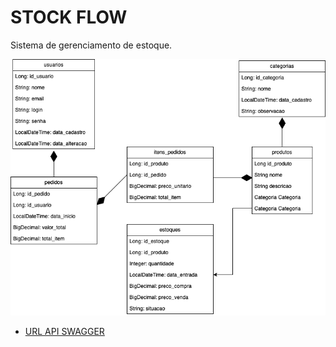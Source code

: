 # STOCK FLOW

Sistema de gerenciamento de estoque.

![Diagram de Classe](./src/main/resources/img/diagrama-class.png)

* [URL API SWAGGER](https://spring.io/guides/gs/accessing-data-jpa/)

